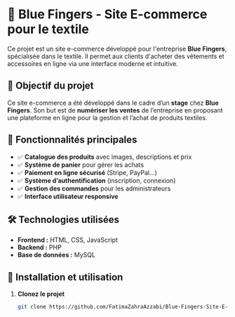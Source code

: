 # 🛒 Blue Fingers - Site E-commerce pour le textile  

Ce projet est un site e-commerce développé pour l'entreprise **Blue Fingers**, spécialisée dans le textile. Il permet aux clients d'acheter des vêtements et accessoires en ligne via une interface moderne et intuitive.


## 🎯 Objectif du projet  
Ce site e-commerce a été développé dans le cadre d’un **stage** chez **Blue Fingers**. Son but est de **numériser les ventes** de l’entreprise en proposant une plateforme en ligne pour la gestion et l’achat de produits textiles.

## 🚀 Fonctionnalités principales  
- ✅ **Catalogue des produits** avec images, descriptions et prix  
- ✅ **Système de panier** pour gérer les achats  
- ✅ **Paiement en ligne sécurisé** (Stripe, PayPal...)  
- ✅ **Système d’authentification** (inscription, connexion)  
- ✅ **Gestion des commandes** pour les administrateurs  
- ✅ **Interface utilisateur responsive**  

## 🛠 Technologies utilisées  
- **Frontend :** HTML, CSS, JavaScript
- **Backend :** PHP  
- **Base de données :** MySQL  

## 🔧 Installation et utilisation  
1. **Clonez le projet**  
   ```bash
   git clone https://github.com/FatimaZahraAzzabi/Blue-Fingers-Site-E-commerce.git
